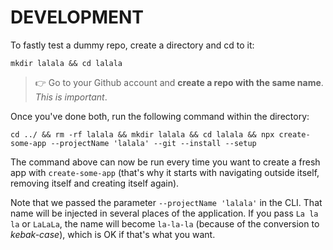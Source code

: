 # DEVELOPMENT

To fastly test a dummy repo, create a directory and cd to it:

```
mkdir lalala && cd lalala
```

> 👉 Go to your Github account and **create a repo with the same name**. _This is important_.

Once you've done both, run the following command within the directory:

```
cd ../ && rm -rf lalala && mkdir lalala && cd lalala && npx create-some-app --projectName 'lalala' --git --install --setup
```

The command above can now be run every time you want to create a fresh app with `create-some-app` (that's why it starts with navigating outside itself, removing itself and creating itself again).

Note that we passed the parameter `--projectName 'lalala'` in the CLI. That name will be injected in several places of the application. If you pass `La la la` or `LaLaLa`, the name will become `la-la-la` (because of the conversion to _kebak-case_), which is OK if that's what you want.

